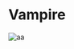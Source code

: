 # Vampire

![aa](https://user-images.githubusercontent.com/70664893/167162532-74260670-b54a-47e2-a41a-bf5897715e18.png)

